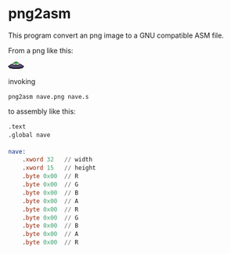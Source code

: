 # png2asm

This program convert an png image to a GNU compatible ASM file.

From a png like this:

![](nave.png)

invoking

```shell script
png2asm nave.png nave.s
```

to assembly like this:

```asm
.text
.global nave

nave:
    .xword 32 	// width
    .xword 15 	// height
    .byte 0x00	// R
    .byte 0x00	// G
    .byte 0x00	// B
    .byte 0x00	// A
    .byte 0x00	// R
    .byte 0x00	// G
    .byte 0x00	// B
    .byte 0x00	// A
    .byte 0x00	// R
```
